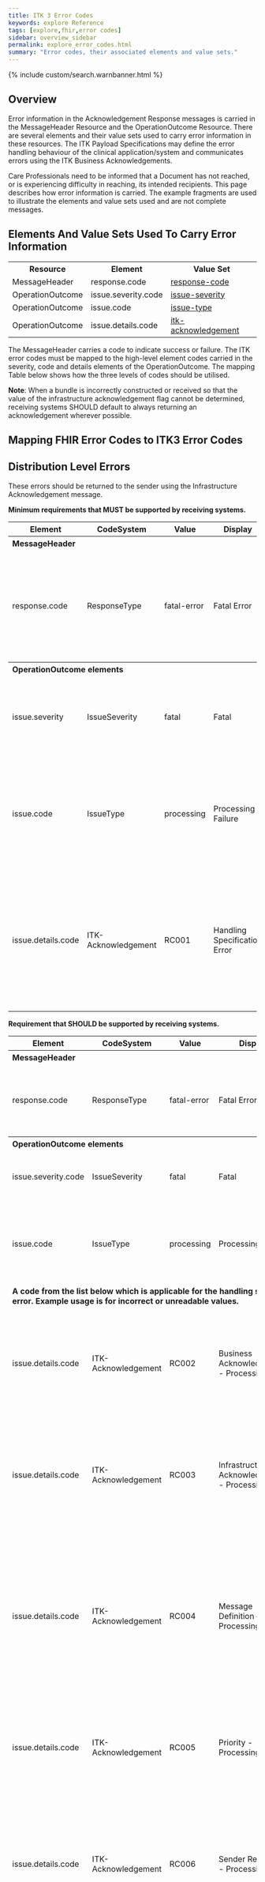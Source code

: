 ```yaml
---
title: ITK 3 Error Codes
keywords: explore Reference
tags: [explore,fhir,error codes]
sidebar: overview_sidebar
permalink: explore_error_codes.html
summary: "Error codes, their associated elements and value sets."
---
```


{% include custom/search.warnbanner.html %}

## Overview ##

Error information in the Acknowledgement Response messages is carried in the MessageHeader Resource and the OperationOutcome Resource. There are several elements and their value sets used to carry error information in these resources. The ITK Payload Specifications may define the error handling behaviour of the clinical application/system and communicates errors using the ITK Business Acknowledgements.

Care Professionals need to be informed that a Document has not reached, or is experiencing difficulty in reaching, its intended recipients. 
This page describes how error information is carried. The example fragments are used to illustrate the elements and value sets used and are not complete messages. 


## Elements And Value Sets Used To Carry Error Information ##

<table width="100%">
<tr>
<th>Resource</th>
<th>Element</th>
<th>Value Set</th>
</tr>
<tr>
<td>MessageHeader</td>
<td>response.code</td>
<td><a href="http://hl7.org/fhir/STU3/valueset-response-code.html" target="_blank">response-code</a></td>   
</tr>
<tr>
<td>OperationOutcome</td>
<td>issue.severity.code</td>
<td><a href="http://hl7.org/fhir/STU3/valueset-issue-severity.html" target="_blank">issue-severity</a></td>
</tr>
<tr>
<td>OperationOutcome</td>
<td>issue.code</td>
<td><a href="http://hl7.org/fhir/STU3/valueset-issue-type.html" target="_blank">issue-type</a></td>
</tr>
<tr>
<td>OperationOutcome</td>
<td>issue.details.code</td>
<td>
<a href="https://fhir.nhs.uk/ValueSet/itk-acknowledgement-1" target="_blank">itk-acknowledgement</a>
</td>
</tr>
</table>

The MessageHeader carries a code to indicate success or failure. The ITK error codes must be mapped to the high-level element codes carried in the severity, code and details elements of the OperationOutcome. The mapping Table below shows how the three levels of codes should be utilised. 

**Note**: When a bundle is incorrectly constructed or received so that the value of the infrastructure acknowledgement flag cannot be determined, receiving systems SHOULD default to always returning an acknowledgement wherever possible. 

## Mapping FHIR Error Codes to ITK3 Error Codes ##

## Distribution Level Errors ##

These errors should be returned to the sender using the Infrastructure Acknowledgement message.

**Minimum requirements that MUST be supported by receiving systems.**

<table width="100%">
<tr>
<th>Element</th>
<th>CodeSystem</th>	
<th>Value</th>
<th>Display</th>	
<th>Definition</th>
</tr>
<tr>
<th colspan="5" align="left">MessageHeader</th>
</tr>
<tr>
<td>response.code</td>	
<td>ResponseType</td>
<td>fatal-error</td>
<td>Fatal Error</td>
<td>The message was rejected because of a problem with the content. There is no point in re-sending without change.</td>
</tr>
<tr>
<th colspan="5" align="left">OperationOutcome elements</th>
</tr>
<tr>
<td>issue.severity</td>	
<td>IssueSeverity</td>
<td>fatal</td>
<td>Fatal</td>
<td>The issue caused the action to fail, and no further checking could be performed.</td>
</tr>
<tr>
<td>issue.code</td>	
<td>IssueType</td>
<td>processing</td>
<td>Processing Failure</td>
<td>Processing issues. These are expected to be final e.g. there is no point resubmitting the same content unchanged.</td>
</tr>	
<tr>
<td>issue.details.code</td>	
<td>ITK-Acknowledgement</td>
<td>RC001</td>
<td>Handling Specification Error</td>
<td>A generic error code which gives a minimum level 
of assurance that systems can share the minimum information 
relating to Handling Specification faults.</td>
</tr>		

</table>


**Requirement that SHOULD be supported by receiving systems.**

<table width="100%">
<tr>
<th>Element</th>
<th>CodeSystem</th>	
<th>Value</th>	
<th>Display</th>
<th>Definition</th>
</tr>
<tr>
<th colspan="5" align="left">MessageHeader</th>
</tr>
<tr>
<td>response.code</td>	
<td>ResponseType</td>
<td>fatal-error</td>
<td>Fatal Error</td>
<td>The message was rejected because of a problem with the content. There is no point in re-sending without change.</td>
</tr>
<tr>
<th colspan="5" align="left">OperationOutcome elements</th>
</tr>
<tr>
<td>issue.severity.code</td>	
<td>IssueSeverity</td>
<td>fatal</td>
<td>Fatal</td>
<td>	The issue caused the action to fail, and no further checking could be performed.</td>
</tr>
<tr>
<td>issue.code</td>	
<td>IssueType</td>
<td>processing</td>
<td>Processing Failure</td>
<td>Processing issues. These are expected to be final e.g. there is no point resubmitting the same content unchanged.</td>
</tr>
<tr>
<td colspan="5"><b>A code from the list below which is applicable for the handling specification which has an error. Example usage is for incorrect or unreadable values.</b>
</td>
</tr>	
<tr>
<td>issue.details.code</td>	
<td>ITK-Acknowledgement</td>
<td>RC002</td>
<td>Business Acknowledgement - Processing Error</td>
<td>The handling specification for Business Acknowledgement is present but cannot be processed. For example may be unreadable or contain an incorrect value</td>
</tr>
<tr>
<td>issue.details.code</td>	
<td>ITK-Acknowledgement</td>
<td>RC003</td>
<td>Infrastructure Acknowledgement - Processing Error</td>
<td>The handling specification for Infrastructure Acknowledgement is present but cannot be processed. For example may be unreadable or contain an incorrect value</td>
</tr>
<tr>
<td>issue.details.code</td>	
<td>ITK-Acknowledgement</td>
<td>RC004</td>
<td>Message Definition – Processing Error</td>
<td>The handling specification for Message Definition is present but cannot be processed. For example may be unreadable or contain an incorrect value. This may also be returned when the message type or version is not supported by the receiving system.</td>
</tr>
<tr>
<td>issue.details.code</td>	
<td>ITK-Acknowledgement</td>
<td>RC005</td>
<td>Priority - Processing Error</td>
<td>The handling specification for Priority is present but cannot be processed. For example may be unreadable or contain an incorrect value</td>
</tr>
<tr>
<td>issue.details.code</td>	
<td>ITK-Acknowledgement</td>
<td>RC006</td>
<td>Sender Reference - Processing Error</td>
<td>The handling specification for Sender Reference is present but cannot be processed. For example may be unreadable, contain an incorrect value or the use of Sender Reference is not supported by receiving system</td>
</tr>
<tr>
<td>issue.details.code</td>	
<td>ITK-Acknowledgement</td>
<td>RC999</td>
<td>Handling Specification Business Rule Error</td>
<td>The Handling Specification usage does not match business rules for included payload (message definition). For example an acknowledgement flag defined as mandatory by the payload specification is missing.</td>
</tr>		
</table>

## Payload Validation Error Codes ##
These error codes should be returned to the sender using the Infrastructure Acknowledgement message.

**The system SHOULD support the extension values as below**

<table width="100%">
<tr>
<th>Element</th>	
<th>CodeSystem</th>	
<th>Value</th>
<th>Display</th>	
<th>Definition</th>
</tr>
<tr>
<th colspan="5" align="left">MessageHeader</th>
</tr>
<tr>
<td>response.code</td>	
<td>ResponseType</td>	
<td>ok</td>
<td>OK</td>
<td>The message was accepted and processed without error.</td>
</tr>
<tr>	
<th colspan="5" align="left">OperationOutcome</th>
</tr>
<tr>
<td>issue.severity.code</td> 	
<td>IssueSeverity</td>	
<td>information</td>
<td>Information</td>
<td>The issue has no relation to the degree of success of the action.</td>
</tr>
<tr>
<td>issue.code</td>	
<td>IssueType</td>	
<td>informational</td>
<td>Informational Note</td>
<td>A message unrelated to the processing success of the completed operation</td>
</tr>
<tr>	
<td>issue.details.code</td>
<td>ITK-Acknowledgement</td>	
<td>51001</td> 
<td>Success</td>
<td>The Message has been processed successfully at the infrastructure level. Note: the message may still fail at the business level.</td>
</tr>
</table>

<table width="100%">
<tr>
<th>Element</th>	
<th>CodeSystem</th>	
<th>Value</th>
<th>Display</th>	
<th>Definition</th>
</tr>
<tr>	
<th colspan="5" align="left">MessageHeader</th>
</tr>
<tr>
<td>response.code</td>	
<td>ResponseType</td>	
<td>fatal-error</td>
<td>Fatal Error</td>
<td>The message was rejected because of a problem with the content. There is no point in re-sending without change.</td>
</tr>	
<tr>	
<th colspan="5" align="left">OperationOutcome</th>
</tr>
<tr>
<td>issue.severity.code</td> 	
<td>IssueSeverity</td>	
<td>fatal</td>
<td>Fatal</td>
<td>The issue caused the action to fail, and no further checking could be performed.</td>
</tr>
<tr>	
<td>issue.code</td>	
<td>IssueType</td>
<td>not-found</td>
<td>Not Found</td>
<td>The reference provided was not found. In a pure RESTful environment, this would be an HTTP 404 error, but this code may be used where the content is not found further into the application architecture.</td>
</tr>
<tr>
<td>issue.details.code</td>
<td>ITK-Acknowledgement</td>
<td>51002</td>
<td>Unrecognised Recipient Person</td>
<td>The Recipient Person is not recognised but the Recipient Organisation is.</td>
</tr>
</table>

<table width="100%">
<tr>
<th>Element</th>	
<th>CodeSystem</th>	
<th>Value</th>
<th>Display</th>	
<th>Definition</th>
</tr>
<tr>
<th colspan="5" align="left">MessageHeader</th>
</tr>
<tr>
<td>response.code</td>	
<td>ResponseType</td>	
<td>fatal-error</td>
<td>Fatal Error</td>
<td>The message was rejected because of a problem with the content. There is no point in re-sending without change.</td>
</tr>		
<tr>	
<th colspan="5" align="left">OperationOutcome</th>
</tr>
<tr>
<td>issue.severity.code</td> 	
<td>IssueSeverity</td>	
<td>fatal</td>
<td>Fatal</td>
<td>The issue caused the action to fail, and no further checking could be performed.</td>
</tr>
<tr>
<td>issue.code</td>
<td>IssueType</td>	
<td>not-found</td>
<td>Not Found</td>
<td>The reference provided was not found. In a pure RESTful environment, this would be an HTTP 404 error, but this code may be used where the content is not found further into the application architecture.</td>
</tr>
<tr>	
<td>issue.details.code</td>
<td>ITK-Acknowledgement</td>		
<td>51003</td>
<td>Unrecognised Sender</td>
<td>The Receiving system does not recognise the Sender but the message has been passed on for local (recipient) investigation / processing.</td>
</tr>
</table>

<table width="100%">
<tr>
<th>Element</th>	
<th>CodeSystem</th>	
<th>Value</th>
<th>Display</th>	
<th>Definition</th>
</tr>
<tr>
<th colspan="5" align="left">MessageHeader</th>
</tr>
<tr>
<td>response.code</td>	
<td>ResponseType</td>	
<td>fatal-error</td>
<td>Fatal Error</td>
<td>The message was rejected because of a problem with the content. There is no point in re-sending without change.</td>
</tr>	
<tr>	
<th colspan="5" align="left">OperationOutcome</th>
</tr>
<tr>
<td>issue.severity.code</td> 	
<td>IssueSeverity</td>	
<td>fatal</td>
<td>Fatal</td>
<td>The issue caused the action to fail, and no further checking could be performed.</td>
</tr>
<tr>
<td>issue.code</td>
<td>IssueType</td>	
<td>security</td>
<td>Security</td>
<td>An authentication/authorization/permissions issue of some kind.</td>
</tr>
<tr>	
<td>issue.details.code</td>
<td>ITK-Acknowledgement</td>		 
<td>51004</td>
<td>Non Approved file type received as an attachment</td>
<td>The Receiving system has received an attached file whose file type is on the Authorities ‘Black List’.</td>
</tr>
</table>


<table width="100%">
<tr>
<th>Element</th>	
<th>CodeSystem</th>	
<th>Value</th>
<th>Display</th>	
<th>Definition</th>
</tr>
<tr> 
<th colspan="5" align="left">MessageHeader</th>
</tr>
<tr>
<td>response.code</td>	
<td>ResponseType</td>	
<td>fatal-error</td>
<td>Fatal Error</td>
<td>The message was rejected because of a problem with the content. There is no point in re-sending without change.</td>
</tr>	
<tr>
<th colspan="5" align="left">OperationOutcome</th>
</tr>
<tr>
<td>issue.severity.code</td> 	
<td>IssueSeverity</td>	
<td>fatal</td>
<td>Fatal</td>
<td>The issue caused the action to fail, and no further checking could be performed.</td>
</tr>
<tr>	
<td>issue.code</td>
<td>IssueType</td>
<td>
<ul>
<li><b>invalid</b></li>
<li>structure</li>
<li>required</li>
<li>value</li>
<li>invariant</li>
<li>processing</li>
<li>not-supported</li>
<li>code-invalid</li>
<li>extension</li>
<li>business-rule</li>
</ul>
</td>
<td></td>
<td>Dependant of the type of content error. invalid is the high level code, lower level codes should be used to further identify the type of content validation error wherever possible. See <a href="http://hl7.org/fhir/codesystem-issue-type.html">IssueType</a> for further information.
</td>
</tr>
<tr>
<td>issue.details.code</td>
<td>ITK-Acknowledgement</td>
<td>51005</td> 
<td>Payload validation failure</td>
<td>Content validation has failed</td>
</tr>
</table>

<table width="100%">
<tr>
<th>Element</th>	
<th>CodeSystem</th>	
<th>Value</th>
<th>Display</th>	
<th>Definition</th>
</tr>
<tr>
<th colspan="5" align="left">MessageHeader</th>
</tr>
<tr>
<td>response.code</td>	
<td>ResponseType</td>	
<td>fatal-error</td>
<td>Fatal Error</td>
<td>The message was rejected because of a problem with the content. There is no point in re-sending without change.</td>
</tr>	
<tr>	
<th colspan="5" align="left">OperationOutcome</th>
</tr>
<tr>
<td>issue.severity.code</td> 	
<td>IssueSeverity</td>	
<td>fatal</td>
<td>Fatal</td>
<td>The issue caused the action to fail, and no further checking could be performed.</td>
</tr>
<tr>	
<td>issue.code</td>
<td>IssueType</td>
<td>
<ul>
<li><b>invalid</b></li>
<li>structure</li>
<li>required</li>
<li>value</li>
<li>invariant</li>
<li>processing</li>
<li>not-supported</li>
<li>code-invalid</li>
<li>extension</li>
<li>business-rule</li>
</ul>
</td>
<td></td>
<td>Dependant of the type of content error. invalid is the high level code, lower level codes should be used to further identify the type of content validation error wherever possible. See <a href="http://hl7.org/fhir/codesystem-issue-type.html">IssueType</a> for further information.
</td>
</tr>
<tr>
<td>issue.details.code</td>
<td>ITK-Acknowledgement</td>
<td>51006</td>
<td>Document content validation failure</td>
<td>Document Content validation has failed.</td>
</tr>
</table>

<table width="100%">
<tr>
<th>Element</th>	
<th>CodeSystem</th>	
<th>Value</th>
<th>Display</th>	
<th>Definition</th>
</tr>
<tr>
<th colspan="5" align="left">MessageHeader</th>
</tr>
<tr>
<td>response.code</td>	
<td>ResponseType</td>	
<td>fatal-error</td>
<td>Fatal Error</td>
<td>The message was rejected because of a problem with the content. There is no point in re-sending without change.</td>
</tr>	
<tr>	
<th colspan="5" align="left">OperationOutcome</th>
</tr>
<tr>
<td>issue.severity.code</td> 	
<td>IssueSeverity</td>	
<td>fatal</td>
<td>Fatal</td>
<td>The issue caused the action to fail, and no further checking could be performed.</td>
</tr>
<tr>	
<td>issue.code</td>
<td>IssueType</td>
<td>processing</td>
<td>Processing Failure</td>
<td>Processing issues. These are expected to be final e.g. there is no point resubmitting the same content unchanged.</td>
</tr>
<tr>	
<td>issue.details.code</td>
<td>ITK-Acknowledgement</td>
<td>51007</td>
<td>Attachment file type invalid</td>
<td>One or more attachments has an invalid file type.</td>
</tr>
</table>

<table width="100%">
<tr>
<th>Element</th>	
<th>CodeSystem</th>	
<th>Value</th>
<th>Display</th>	
<th>Definition</th>
</tr>
<tr>
<th colspan="5" align="left">MessageHeader</th>
</tr>
<tr>
<td>response.code</td>	
<td>ResponseType</td>	
<td>fatal-error</td>
<td>Fatal Error</td>
<td>The message was rejected because of a problem with the content. There is no point in re-sending without change.</td>
</tr>	
<tr>	
<th colspan="5" align="left">OperationOutcome</th>
</tr>
<tr>
<td>issue.severity.code</td> 	
<td>IssueSeverity</td>	
<td>fatal</td>
<td>Fatal</td>
<td>The issue caused the action to fail, and no further checking could be performed.</td>
</tr>
<tr>	
<td>issue.code</td>
<td>IssueType</td>
<td>not-found</td>
<td>Not Found</td>
<td>The reference provided was not found. In a pure RESTful environment, this would be an HTTP 404 error, but this code may be used where the content is not found further into the application architecture.</td>
</tr>
<tr>	
<td>issue.details.code</td>
<td>ITK-Acknowledgement</td>		 
<td>51008</td>
<td>Unrecognised Recipient Organisation</td>
<td>The Recipient Organisation identified, is not supported by this End Point (Receiving System).</td>
</tr>
</table>

<table width="100%">
<tr>
<th>Element</th>	
<th>CodeSystem</th>	
<th>Value</th>
<th>Display</th>	
<th>Definition</th>
</tr>
<tr>
<th colspan="5" align="left">MessageHeader</th>
</tr>
<tr>
<td>response.code</td>	
<td>ResponseType</td>	
<td>fatal-error</td>
<td>Fatal Error</td>
<td>The message was rejected because of a problem with the content. There is no point in re-sending without change.</td>
</tr>	
<tr>	
<th colspan="5" align="left">OperationOutcome</th>
</tr>
<tr>
<td>issue.severity.code</td> 	
<td>IssueSeverity</td>	
<td>fatal</td>
<td>Fatal</td>
<td>The issue caused the action to fail, and no further checking could be performed.</td>
</tr>
<tr>
<td>issue.code</td>
<td>IssueType</td>	
<td>security</td>
<td>Security Problem</td>
<td>An authentication/authorization/permissions issue of some kind.</td>
</tr>
<tr>	
<td>issue.details.code</td>
<td>ITK-Acknowledgement</td>		 
<td>51009</td> 
<td>Unauthorised Sender</td>
<td>The Receiving system identified in the document is configured to reject messages from unauthorised senders.</td>
</tr>
</table>

<table width="100%">
<tr>
<th>Element</th>	
<th>CodeSystem</th>	
<th>Value</th>
<th>Display</th>	
<th>Definition</th>
</tr>
<tr>
<th colspan="5" align="left">MessageHeader</th>
</tr>
<tr>
<td>response.code</td>	
<td>ResponseType</td>	
<td>fatal-error</td>
<td>Fatal Error</td>
<td>The message was rejected because of a problem with the content. There is no point in re-sending without change.</td>
</tr>	
<tr>	
<th colspan="5" align="left">OperationOutcome</th>
</tr>
<tr>
<td>issue.severity.code</td> 	
<td>IssueSeverity</td>	
<td>fatal</td>
<td>Fatal</td>
<td>The issue caused the action to fail, and no further checking could be performed.</td>
</tr>
<tr>
<td>issue.code</td>
<td>IssueType</td>	
<td>duplicate</td>
<td>Duplicate</td>
<td>An attempt was made to create a duplicate record.</td>
</tr>
<tr>
<td>issue.details.code</td>
<td>ITK-Acknowledgement</td>		 
<td>51010</td>
<td>Duplicate Message received</td>
<td>Bundle with this message identifier has already been processed.	A payload with this message identifier has already been received and processed by this recipient.</td>
</tr>
</table>

<table width="100%">
<tr>
<th>Element</th>	
<th>CodeSystem</th>	
<th>Value</th>
<th>Display</th>	
<th>Definition</th>
</tr>
<tr>
<th colspan="5" align="left">MessageHeader</th>
</tr>
<tr>
<td>response.code</td>	
<td>ResponseType</td>	
<td>fatal-error</td>
<td>Fatal Error</td>
<td>The message was rejected because of a problem with the content. There is no point in re-sending without change.</td>	
</tr>
<tr>	
<th colspan="5" align="left">OperationOutcome</th>
</tr>
<tr>
<td>issue.severity.code</td> 	
<td>IssueSeverity</td>	
<td>fatal</td>
<td>Fatal</td>
<td>The issue caused the action to fail, and no further checking could be performed.</td>
</tr>
<tr>
<td>issue.code</td>
<td>IssueType</td>
<td>duplicate</td>
<td>Duplicate</td>
<td>An attempt was made to create a duplicate record.</td>
</tr>
<tr>
<td>issue.details.code</td>
<td>ITK-Acknowledgement</td>		 
<td>51011</td>
<td>Duplicate Document received</td>
<td>Document with this identifier has already been processed. A payload with this composition identifier has already been received and processed by this recipient.</td>
</tr>
</table>

<table width="100%">
<tr>
<th>Element</th>	
<th>CodeSystem</th>	
<th>Value</th>
<th>Display</th>	
<th>Definition</th>
</tr>
<tr>
<th colspan="5" align="left">MessageHeader</th>
</tr>
<tr>
<td>response.code</td>	
<td>ResponseType</td>	
<td>transient-error</td>
<td>Transient Error</td>
<td>Some internal unexpected error occurred - wait and try again. <b>Note 1:</b>This is usually used for things like database unavailable, which may be expected to resolve, though human intervention may be required. <b>Note 2:</b> If a subsequent resubmission fails then, the receiving site should be contacted to resolve the issue as it may be due to a underlying problem such as a configuration issue.</td>
</tr>	
<tr>	
<th colspan="5" align="left">OperationOutcome</th>
</tr>
<tr>
<td>issue.severity.code</td> 	
<td>IssueSeverity</td>	
<td>error</td>
<td>Error</td>
<td>The issue is sufficiently important to cause the action to fail.</td>
</tr>
<tr>	
<td>issue.code</td>	
<td>IssueType</td>	
<td>transient</td>
<td>Transient Issue</td>	
<td>Transient processing issues. The system receiving the error may be able to resubmit the same content once an underlying issue is resolved.</td>
</tr>
<tr>
<td>issue.details.code</td>
<td>ITK-Acknowledgement</td>
<td>51012</td>
<td>Service failure</td>
<td>Unexpected recoverable fault caught in Recipient System. Could not process this message at this time.</td>
</tr>
</table> 			



<table width="100%">
<tr>
<th>Element</th>	
<th>CodeSystem</th>	
<th>Value</th>
<th>Display</th>	
<th>Definition</th>
</tr>
<tr>
<th colspan="5" align="left">MessageHeader</th>
</tr>
<tr>
<td>response.code</td>	
<td>ResponseType</td>	
<td>fatal-error</td>
<td>Fatal Error</td>
<td>The message was rejected because of a problem with the content. There is no point in re-sending without change.</td>
</tr>	
<tr>	
<th colspan="5" align="left">OperationOutcome</th>
</tr>
<tr>
<td>issue.severity.code</td> 	
<td>IssueSeverity</td>	
<td>fatal</td>
<td>Fatal</td>
<td>The issue caused the action to fail, and no further checking could be performed.</td>
</tr>
<tr>	
<td>issue.code</td>	
<td>IssueType</td>	
<td>structure</td>
<td>Structural Issue</td>	
<td>A structural issue in the content such as wrong namespace, or unable to parse the content completely, or invalid json syntax.</td>
</tr>
<tr>
<td>issue.details.code</td>
<td>ITK-Acknowledgement</td>
<td>51013</td>
<td>Unreadable message received</td>
<td>A message has been received that is either corrupted or malformed and cannot be read by the receiving system</td>
</tr>
</table> 

## ITK Business Acknowledgement Report Codes ##

These errors should be returned to the sender using the Business Acknowledgement message.

**Minimum requirements that MUST be supported.**

<table>
<tr>
<th>Element</th>	
<th>CodeSystem</th>	
<th>Value</th>
<th>Display</th>	
<th>Definition</th>
</tr>
<tr>
<th colspan="5" align="left">MessageHeader</th>
</tr>
<tr>
<td>response.code</td>
<td>ResponseType</td>	
<td>ok</td>
<td>OK</td>
<td>The message was accepted and processed without error.</td>
</tr>
<tr>	
<th colspan="5" align="left">OperationOutcome</th> 
</tr>
<tr>
<td>issue.severity.code</td> 	
<td>IssueSeverity</td>
<td>information</td>
<td>Information</td>
<td>The issue has no relation to the degree of success of the action.</td>
</tr>
<tr>	
<td>issue.code</td>	
<td>IssueType</td>	
<td>informational</td>
<td>Informational Note</td>
<td>A message unrelated to the processing success of the completed operation.</td>
</tr>
<tr>	
<td>issue.details.code</td>
<td>ITK-Acknowledgement</td>		
<td>41001</td>
<td>Patient known here. (e.g. Patient is registered here)</td>
<td></td>	
</tr>
</table>

<table>
<tr>
<th>Element</th>	
<th>CodeSystem</th>	
<th>Value</th>
<th>Display</th>	
<th>Definition</th>
</tr>
<tr>
<th colspan="5" align="left">MessageHeader</th>
</tr>
<tr>
<td>response.code</td>	
<td>ResponseType</td>	
<td>fatal-error</td>
<td>Fatal Error</td>
<td>The message was rejected because of a problem with the content. There is no point in re-sending without change.</td>
</tr>
<tr>
<th colspan="5" align="left">OperationOutcome</th>
</tr>
<tr>
<td>issue.severity.code</td> 	
<td>IssueSeverity</td>
<td>fatal</td>
<td>Fatal</td>
<td>The issue caused the action to fail, and no further checking could be performed.</td>
</tr>
<tr>	
<td>issue.code</td>	
<td>IssueType</td>	
<td>not-found</td>
<td>Not Found</td>
<td>The reference provided was not found. In a pure RESTful environment, this would be an HTTP 404 error, but this code may be used where the content is not found further into the application architecture.</td>
</tr>
<tr>	
<td>issue.details.code</td>
<td>ITK-Acknowledgement</td>
<td>41002</td>	
<td>Patient not known here. (aka ‘patient record not present in system’)</td>
<td></td>
</tr>
</table>

<table>
<tr>
<th>Element</th>	
<th>CodeSystem</th>	
<th>Value</th>
<th>Display</th>	
<th>Definition</th>
</tr>
<tr>
<th colspan="5" align="left">MessageHeader</th>
</tr>
<tr>
<td>response.code</td>	
<td>ResponseType</td>	
<td>fatal-error</td>
<td>Fatal Error</td>
<td>The message was rejected because of a problem with the content. There is no point in re-sending without change.</td>
</tr>
<tr>	
<th colspan="5" align="left">OperationOutcome</th>
</tr>
<tr>
<td>issue.severity.code</td>
<td>IssueSeverity</td>	
<td>fatal</td>
<td>Fatal</td>
<td>The issue caused the action to fail, and no further checking could be performed.</td>
</tr>
<tr>	
<td>issue.code</td>
<td>IssueType</td>
<td>business-rule</td>
<td>Business Rule Violation</td>
<td>The content/operation failed to pass some business rule, and so could not proceed.</td>
</tr>
<tr>	
<td>issue.details.code</td>
<td>ITK-Acknowledgement</td>		
<td>41022</td>
<td>Patient no longer at this clinical setting</td>	
<td></td>
</tr>
</table>


## Error Scenario Examples ##




## Infrastructure Acknowledgement: OK ##

This uses the MessageHeader resource to carry the code.

<script src="https://gist.github.com/IOPS-DEV/b6678b59daaa95a18fd4f808b0e8f32d.js"></script>

## Infrastructure Acknowledgement: Fatal-Error - Payload Validation Failure ##

This uses the MessageHeader and the OperationOutcome resources.

<script src="https://gist.github.com/IOPS-DEV/ff82904e958c68c28db73139a47b6911.js"></script>

## Infrastructure Acknowledgement: Fatal-Error - Handling Specification Error ##

This uses the MessageHeader and the OperationOutcome resources

<script src="https://gist.github.com/IOPS-DEV/ae61ef54e2827502cf382e3a6e19a986.js"></script>

## Infrastructure Acknowledgement: Fatal-Error - Processing Error ##

This uses the MessageHeader and the OperationOutcome resources

<script src="https://gist.github.com/IOPS-DEV/313aeb38232f92aacdbabf235f24b0af.js"></script>

## Infrastructure Acknowledgement: Fatal-Error - Unrecognised Recipient Person Error ##

This uses the MessageHeader and the OperationOutcome resources

<script src="https://gist.github.com/IOPS-DEV/a50afeaaa7cfeb3e14bf91ae20821590.js"></script>

## Infrastructure Acknowledgement: Fatal-Error - Unrecognised Sender ##

This uses the MessageHeader and the OperationOutcome resources

<script src="https://gist.github.com/IOPS-DEV/429ae1f41bafecf32f07d5140a639090.js"></script>

## Infrastructure Acknowledgement: Fatal-Error - Non Approved File Type Received as an Attachment Error ##

This uses the MessageHeader and the OperationOutcome resources

<script src="https://gist.github.com/IOPS-DEV/1e4e2a8bfb439756062248fb4ffb8743.js"></script>

## Infrastructure Acknowledgement: Fatal-Error - Attachment File Type Invalid ##

This uses the MessageHeader and the OperationOutcome resources

<script src="https://gist.github.com/IOPS-DEV/d0fd48f3c19e498218f06f025295b9fc.js"></script>

## Infrastructure Acknowledgement: Fatal-Error - Unrecognised Recipient Organisation Error ##

This uses the MessageHeader and the OperationOutcome resources

<script src="https://gist.github.com/IOPS-DEV/5eef74d5e9207ffc206e1cbd66db137d.js"></script>

## Infrastructure Acknowledgement: Fatal-Error - Unauthorised Sender Error ##

This uses the MessageHeader and the OperationOutcome resources

<script src="https://gist.github.com/IOPS-DEV/43445fc1ed2e3761da20f45d8cacfc23.js"></script>

## Infrastructure Acknowledgement: Fatal-Error - Duplicate Message Received Error ##

This uses the MessageHeader and the OperationOutcome resources

<script src="https://gist.github.com/IOPS-DEV/30971d3a9dc414caea8db1b0dd339f7d.js"></script>

## Infrastructure Acknowledgement: Fatal-Error - Duplicate Document Received Error ##

This uses the MessageHeader and the OperationOutcome resources

<script src="https://gist.github.com/IOPS-DEV/c87f2fc1d4aa11f4c9edf69e7873ece5.js"></script>

## Infrastructure Acknowledgement: Fatal-Error - Service Failure Error ##

This uses the MessageHeader and the OperationOutcome resources

<script src="https://gist.github.com/IOPS-DEV/123c48d13168f0de90663ff01f8d224b.js"></script>

## Infrastructure Acknowledgement: Fatal-Error - Unreadable Message Received ##

When a system receives a message which is totally unreadable due to it being corrupted or malformed, there is a default behaviour defined which systems should support. This behaviour for information unobtainable from the handling keys and header elements is listed below:

----------

**Issue** - Unable to ascertain if an acknowledgement has been requested.

**Default Behaviour** - An acknowledgement must always be returned to the sender.

----------

**Issue** - Unable to ascertain sender person or organisation.

**Default Behaviour** - Return acknowledgement to MESH mailbox original message was sent from and original sending system will have to deal with acknowledgement the best it can. 

----------

**Issue** - Unable to ascertain whether original message was for action or only for information.

**Default Behaviour** - Assume for action and return acknowledgement.

----------

**Issue** - Unable to ascertain priority of original message.

**Default Behaviour** - Return acknowledgement as soon as possible once error is detected. 

----------

**Issue** - Unable to ascertain any other information

**Default Behaviour** - Return acknowledgement as soon as possible once error is detected. 

----------

**Issue** - Unable to ascertain the identifier of the original message.

**Default Behaviour** - return the fixed string of "UNREADABLE-IN-ORIGINAL-MESSAGE"

Note: If only certain elements are missing or unreadable then the error codes associated with that key or element should be returned instead wherever possible.

<script src="https://gist.github.com/IOPS-DEV/88e98b35e38e00d6f9f4f2ed0f898137.js"></script>


----------

## Business Acknowledgement: OK - Patient Known Here ##

This uses the MessageHeader and the OperationOutcome resources.

<script src="https://gist.github.com/IOPS-DEV/846a7953fe122b9f811e14f06a5752c1.js"></script>

## Business Acknowledgement: Fatal-Error - Patient not Known Here ##

This uses the MessageHeader and the OperationOutcome resources

<script src="https://gist.github.com/IOPS-DEV/7591e3aa10e414b600ac2d786f6f33c2.js"></script>

## Business Acknowledgement: Fatal-Error - Patient no Longer at this Clinical Setting Error ##

This uses the MessageHeader and the OperationOutcome resources

<script src="https://gist.github.com/IOPS-DEV/3cc67a3a8bc9b78222c3a36177a68b14.js"></script>
